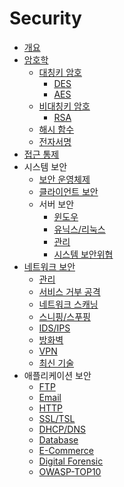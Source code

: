 Security
===

- [개요](Introduction.md)
- [암호학](Cryptology/Introduction.md)
  - [대칭키 암호](Cryptology/Symmetric-Cryptography/Introduction.md)
    - [DES](Cryptology/Symmetric-Cryptography/DES.md)
    - [AES](Cryptology/Symmetric-Cryptography/AES.md)
  - [비대칭키 암호](Cryptology/Asymmetric-Cryptography/Introduction.md)
    - [RSA](Cryptology/Asymmetric-Cryptography/RSA.md)
  - [해시 함수](Cryptology/Hash-Function.md)
  - [전자서명](Cryptology/Electronic-Signature.md)
- [접근 통제](Access-Control.md)
- 시스템 보안
  - [보안 운영체제](System/Secure-OS.md)
  - [클라이언트 보안](System/Client.md)
  - 서버 보안
    - [윈도우](System/Server/Windows.md)
    - [유닉스/리눅스](System/Server/UNIX-Linux.md)
    - [관리](System/Server/Server-Management.md)
    - [시스템 보안위협](System/Server/System-Threats.md)
- [네트워크 보안](Network/Introduction.md)
  - [관리](Network/Management.md)
  - [서비스 거부 공격](Network/Dos-Attack.md)
  - [네트워크 스캐닝](Network/Network-Scanning.md)
  - [스니핑/스푸핑](Network/Sniffing-and-Spoofing.md)
  - [IDS/IPS](Network/IDS-and-IPS.md)
  - [방화벽](Network/Firewall.md)
  - [VPN](Network/VPN.md)
  - [최신 기술](Network/Latest-Technology.md)
- 애플리케이션 보안
  - [FTP](Application/FTP.md)
  - [Email](Application/Email.md)
  - [HTTP](Application/HTTP.md)
  - [SSL/TSL](Application/SSL-TLS.md)
  - [DHCP/DNS](Application/DHCP-DNS.md)
  - [Database](Application/Database.md)
  - [E-Commerce](Application/E-Commerce.md)
  - [Digital Forensic](Application/Digital-Forensic.md)
  - [OWASP-TOP10](Application/OWASP-TOP10.md)
